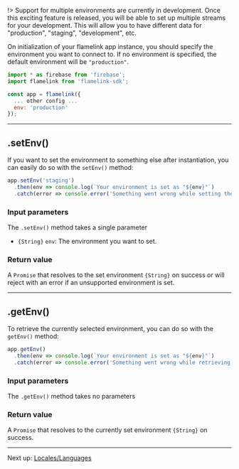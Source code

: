 !> Support for multiple environments are currently in development. Once this exciting feature is released, you will be able to set up multiple streams for your development. This will allow you to have different data for "production", "staging", "development", etc.

On initialization of your flamelink app instance, you should specify the environment you want to connect to. If no environment is specified, the default environment will be `"production"`.

```javascript
import * as firebase from 'firebase';
import flamelink from 'flamelink-sdk';

const app = flamelink({
  ... other config ...
  env: 'production'
});
```

---

## .setEnv()

If you want to set the environment to something else after instantiation, you can easily do so with the `setEnv()` method:

```javascript
app.setEnv('staging')
  .then(env => console.log(`Your environment is set as "${env}"`)
  .catch(error => console.error('Something went wrong while setting the environment. Details:', error);
```

### Input parameters

The `.setEnv()` method takes a single parameter

- `{String}` `env`: The environment you want to set.

### Return value

A `Promise` that resolves to the set environment `{String}` on success or will reject with an error if an unsupported environment is set.

---

## .getEnv()

To retrieve the currently selected environment, you can do so with the `getEnv()` method:

```javascript
app.getEnv()
  .then(env => console.log(`Your environment is set as "${env}"`)
  .catch(error => console.error('Something went wrong while retrieving the environment. Details:', error);
```

### Input parameters

The `.getEnv()` method takes no parameters

### Return value

A `Promise` that resolves to the currently set environment `{String}` on success.

---

Next up: [Locales/Languages](/locales)
